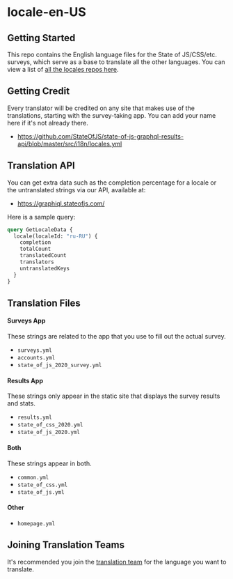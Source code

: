 # locale-en-US

## Getting Started

This repo contains the English language files for the State of JS/CSS/etc. surveys, which serve as a base to translate all the other languages. You can view a list of [all the locales repos here](https://github.com/StateOfJS/?q=locale-&type=&language=&sort=).

## Getting Credit

Every translator will be credited on any site that makes use of the translations, starting with the survey-taking app. You can add your name here if it's not already there.

- https://github.com/StateOfJS/state-of-js-graphql-results-api/blob/master/src/i18n/locales.yml

## Translation API

You can get extra data such as the completion percentage for a locale or the untranslated strings via our API, available at: 

- https://graphiql.stateofjs.com/

Here is a sample query: 

```graphql
query GetLocaleData {
  locale(localeId: "ru-RU") {
    completion
    totalCount
    translatedCount
    translators
    untranslatedKeys
  }
}
```

## Translation Files

#### Surveys App

These strings are related to the app that you use to fill out the actual survey. 

- `surveys.yml`
- `accounts.yml`
- `state_of_js_2020_survey.yml`


#### Results App

These strings only appear in the static site that displays the survey results and stats.

- `results.yml`
- `state_of_css_2020.yml`
- `state_of_js_2020.yml`

#### Both

These strings appear in both.

- `common.yml`
- `state_of_css.yml`
- `state_of_js.yml`

#### Other

- `homepage.yml`

## Joining Translation Teams

It's recommended you join the [translation team](https://github.com/orgs/StateOfJS/teams/translators/teams) for the language you want to translate.
